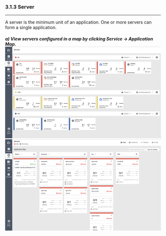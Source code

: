 ### 3.1.3 Server

---

A server is the minimum unit of an application. One or more servers can form a single application.

##### a\) View servers configured in a map by clicking Service → Application Map.![](/assets/EN/2.5/3.1.3_1.png)![](/assets/EN/2.5/3.1.3_2.png)




